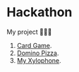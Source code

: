 # Hackathon
My project 🧑🏼‍💻


1) [Card Game](https://github.com/ByoungilYoun/Hackathon/tree/master/CardGame/CardGame).  
2) [Domino Pizza](https://www.notion.so/byoungilyoun/4-Domino-Pizza-App-f71d0178b7774669b2c7da0a51f63cee).  
3) [My Xylophone](https://www.notion.so/byoungilyoun/5-My-Xylophone-fe22ed669a554c29b04bd4b2ad9be57a).  
 
